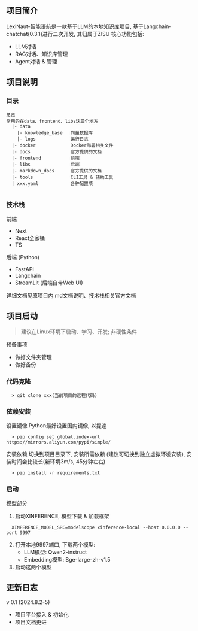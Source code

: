 ## 项目简介
LexiNaut-智能语航是一款基于LLM的本地知识库项目, 基于Langchain-chatchat(0.3.1)进行二次开发, 其归属于ZISU
核心功能包括:
- LLM对话
- RAG对话、知识库管理
- Agent对话 & 管理

## 项目说明
### 目录
```
总览
常用的在data、frontend、libs这三个地方
  |- data
    |- knowledge_base   向量数据库
    |- logs             运行日志
  |- docker             Docker部署相关文件
  |- docs               官方提供的文档
  |- frontend           前端
  |- libs               后端
  |- markdown_docs      官方提供的文档
  |- tools              CLI工具 & 辅助工具
  | xxx.yaml            各种配置项


```
### 技术栈
前端
- Next
- React全家桶
- TS

后端 (Python)
- FastAPI
- Langchain
- StreamLit (后端自带Web UI)

详细文档见原项目内.md文档说明、技术栈相关官方文档

## 项目启动
> 建议在Linux环境下启动、学习、开发; 非硬性条件

预备事项
- 做好文件夹管理
- 做好备份


### 代码克隆
```
  > git clone xxx(当前项目的远程代码)
```


### 依赖安装
设置镜像
Python最好设置国内镜像, 以提速
```
  > pip config set global.index-url https://mirrors.aliyun.com/pypi/simple/
```
安装依赖
切换到项目目录下, 安装所需依赖 (建议可切换到独立虚拟环境安装), 安装时间会比较长(新环境3m/s, 45分钟左右)
```
  > pip install -r requirements.txt
```

### 启动
模型部分
1. 启动XINFERENCE, 模型下载 & 加载框架
```
  XINFERENCE_MODEL_SRC=modelscope xinference-local --host 0.0.0.0 --port 9997
```
2. 打开本地9997端口, 下载两个模型:
   - LLM模型: Qwen2-instruct
   - Embedding模型: Bge-large-zh-v1.5
3. 启动这两个模型



## 更新日志

v 0.1 (2024.8.2-5)
- 项目平台接入 & 初始化
- 项目文档更进


